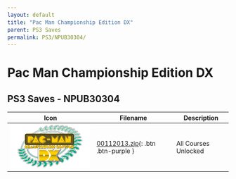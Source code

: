 ```yaml
---
layout: default
title: "Pac Man Championship Edition DX"
parent: PS3 Saves
permalink: PS3/NPUB30304/
---
```

# Pac Man Championship Edition DX

## PS3 Saves - NPUB30304

| Icon | Filename | Description |
|------|----------|-------------|
| ![Pac Man Championship Edition DX](ICON0.PNG) | [00112013.zip](00112013.zip){: .btn .btn-purple } | All Courses Unlocked |
